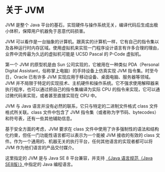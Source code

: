 # 关于 JVM

JVM 是整个 Java 平台的基石，实现硬件与操作系统无关，编译代码后生成出极小体积，保障用户机器免于恶意代码损害。

JVM 可以看作是一台抽象的计算机。跟真实的计算机一样，它有自己的指令集以及各种运行时内存区域。使用虚拟机来实现一门程序设计语言有许多合理的理由，业界中流传最为久远的虚拟机可能是 UCSD Pascal 的 P-Code 虚拟机。

第一个 JVM 的原型机是由 Sun 公司实现的，它被用在一种类似 PDA（Personal Digital Assistant，俗称掌上电脑）的手持设备上仿真实现 JVM 指令集。时至今日，Oracle 已有许多 JVM 实现应用于移动设备、桌面电脑、服务器等领域。JVM 并不局限于特定的实现技术、主机硬件和操作系统。它不强求使用解释器来执行程序，也可以通过把自己的指令集编译为实际 CPU 的指令来实现，它可以通过微代码来实现，或者甚至直接实现在 CPU 中。

JVM 与 Java 语言并没有必然的联系，它只与特定的二进制文件格式 class 文件格式所关联。class 文件中包含了 JVM 指令集（或者称为字节码、bytecodes）和符号表，还有一些其他辅助信息。

基于安全方面的考虑，JVM 要求在 class 文件中使用了许多强制性的语法和结构化约束，但任一门功能性语言都可以表示为一个能被 JVM 接收的有效的 class 文件。作为一个通用的、机器无关的执行平台，任何其他语言的实现者都可以将 JVM 作为他们语言的产品交付媒介。

这里指定的 JVM 是与 Java SE 8 平台兼容，并支持 [《Java 语言规范（Java SE8版）》](http://docs.oracle.com/javase/specs/jls/se8/html/index.html)中指定的 Java 编程语言。